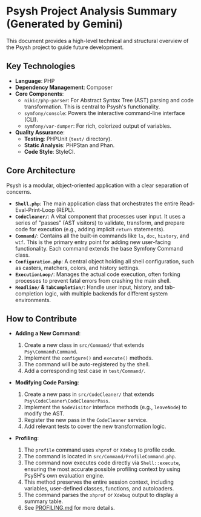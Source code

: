 # Psysh Project Analysis Summary (Generated by Gemini)

This document provides a high-level technical and structural overview of the Psysh project to guide future development.

## Key Technologies

- **Language**: PHP
- **Dependency Management**: Composer
- **Core Components**:
  - `nikic/php-parser`: For Abstract Syntax Tree (AST) parsing and code transformation. This is central to Psysh's functionality.
  - `symfony/console`: Powers the interactive command-line interface (CLI).
  - `symfony/var-dumper`: For rich, colorized output of variables.
- **Quality Assurance**:
  - **Testing**: PHPUnit (`test/` directory).
  - **Static Analysis**: PHPStan and Phan.
  - **Code Style**: StyleCI.

## Core Architecture

Psysh is a modular, object-oriented application with a clear separation of concerns.

- **`Shell.php`**: The main application class that orchestrates the entire Read-Eval-Print-Loop (REPL).
- **`CodeCleaner/`**: A vital component that processes user input. It uses a series of "passes" (AST visitors) to validate, transform, and prepare code for execution (e.g., adding implicit `return` statements).
- **`Command/`**: Contains all the built-in commands like `ls`, `doc`, `history`, and `wtf`. This is the primary entry point for adding new user-facing functionality. Each command extends the base Symfony Command class.
- **`Configuration.php`**: A central object holding all shell configuration, such as casters, matchers, colors, and history settings.
- **`ExecutionLoop/`**: Manages the actual code execution, often forking processes to prevent fatal errors from crashing the main shell.
- **`Readline/` & `TabCompletion/`**: Handle user input, history, and tab-completion logic, with multiple backends for different system environments.

## How to Contribute

- **Adding a New Command**:
  1. Create a new class in `src/Command/` that extends `Psy\Command\Command`.
  2. Implement the `configure()` and `execute()` methods.
  3. The command will be auto-registered by the shell.
  4. Add a corresponding test case in `test/Command/`.

- **Modifying Code Parsing**:
  1. Create a new pass in `src/CodeCleaner/` that extends `Psy\CodeCleaner\CodeCleanerPass`.
  2. Implement the `NodeVisitor` interface methods (e.g., `leaveNode`) to modify the AST.
  3. Register the new pass in the `CodeCleaner` service.
  4. Add relevant tests to cover the new transformation logic.

- **Profiling**:
  1. The `profile` command uses `xhprof` or `Xdebug` to profile code.
  2. The command is located in `src/Command/ProfileCommand.php`.
  3. The command now executes code directly via `Shell::execute`, ensuring the most accurate possible profiling context by using PsySH's own evaluation engine.
  4. This method preserves the entire session context, including variables, user-defined classes, functions, and autoloaders.
  5. The command parses the `xhprof` or `Xdebug` output to display a summary table.
  6. See [PROFILING.md](PROFILING.md) for more details.